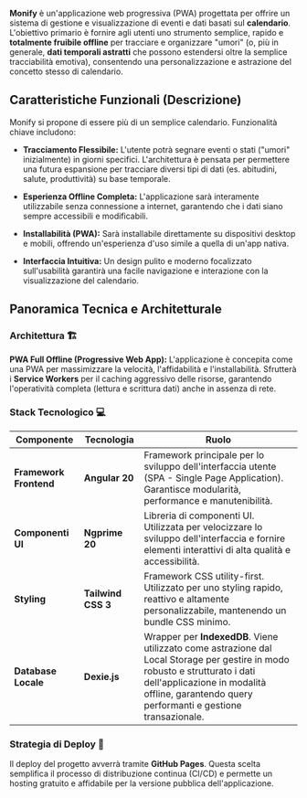 
**Monify** è un'applicazione web progressiva (PWA) progettata per offrire un sistema di gestione e visualizzazione di eventi e dati basati sul **calendario**. L'obiettivo primario è fornire agli utenti uno strumento semplice, rapido e **totalmente fruibile offline** per tracciare e organizzare "umori" (o, più in generale, **dati temporali astratti** che possono estendersi oltre la semplice tracciabilità emotiva), consentendo una personalizzazione e astrazione del concetto stesso di calendario.


## Caratteristiche Funzionali (Descrizione)

Monify si propone di essere più di un semplice calendario. Funzionalità chiave includono:

- **Tracciamento Flessibile:** L'utente potrà segnare eventi o stati ("umori" inizialmente) in giorni specifici. L'architettura è pensata per permettere una futura espansione per tracciare diversi tipi di dati (es. abitudini, salute, produttività) su base temporale.
    
- **Esperienza Offline Completa:** L'applicazione sarà interamente utilizzabile senza connessione a internet, garantendo che i dati siano sempre accessibili e modificabili.
    
- **Installabilità (PWA):** Sarà installabile direttamente su dispositivi desktop e mobili, offrendo un'esperienza d'uso simile a quella di un'app nativa.
    
- **Interfaccia Intuitiva:** Un design pulito e moderno focalizzato sull'usabilità garantirà una facile navigazione e interazione con la visualizzazione del calendario.

## Panoramica Tecnica e Architetturale

### Architettura 🏗️

**PWA Full Offline (Progressive Web App):** L'applicazione è concepita come una PWA per massimizzare la velocità, l'affidabilità e l'installabilità. Sfrutterà i **Service Workers** per il caching aggressivo delle risorse, garantendo l'operatività completa (lettura e scrittura dati) anche in assenza di rete.

### Stack Tecnologico 💻

| **Componente**         | **Tecnologia**     | **Ruolo**                                                                                                                                                                                                                    |
| ---------------------- | ------------------ | ---------------------------------------------------------------------------------------------------------------------------------------------------------------------------------------------------------------------------- |
| **Framework Frontend** | **Angular 20**     | Framework principale per lo sviluppo dell'interfaccia utente (SPA - Single Page Application). Garantisce modularità, performance e manutenibilità.                                                                           |
| **Componenti UI**      | **Ngprime 20**     | Libreria di componenti UI. Utilizzata per velocizzare lo sviluppo dell'interfaccia e fornire elementi interattivi di alta qualità e accessibilità.                                                                           |
| **Styling**            | **Tailwind CSS 3** | Framework CSS utility-first. Utilizzato per uno styling rapido, reattivo e altamente personalizzabile, mantenendo un bundle CSS minimo.                                                                                      |
| **Database Locale**    | **Dexie.js**       | Wrapper per **IndexedDB**. Viene utilizzato come astrazione dal Local Storage per gestire in modo robusto e strutturato i dati dell'applicazione in modalità offline, garantendo query performanti e gestione transazionale. |

### Strategia di Deploy 🚀

Il deploy del progetto avverrà tramite **GitHub Pages**. Questa scelta semplifica il processo di distribuzione continua (CI/CD) e permette un hosting gratuito e affidabile per la versione pubblica dell'applicazione.